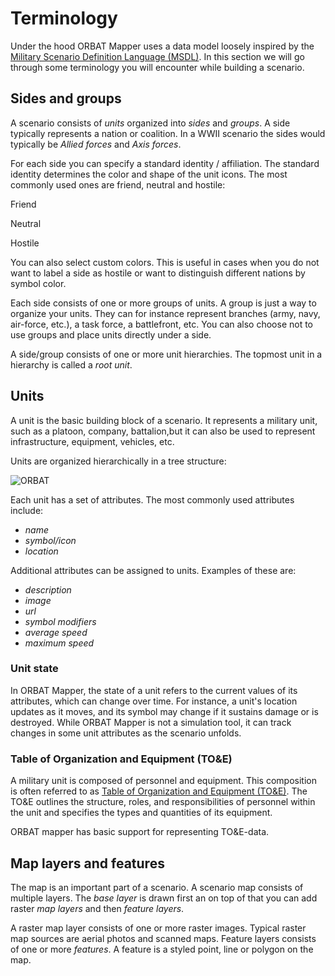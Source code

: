 <script setup>
import DocMilSymbol from "../components/DocMilSymbol.vue";
</script>

# Terminology

Under the hood ORBAT Mapper uses a data model loosely inspired by
the [Military Scenario Definition Language (MSDL)](https://en.wikipedia.org/wiki/Military_Scenario_Definition_Language).
In this section we will go through some terminology you will encounter while building a scenario.

## Sides and groups

A scenario consists of _units_ organized into _sides_ and _groups_. A side typically represents a nation or
coalition. In a WWII scenario the sides would typically be _Allied forces_ and _Axis forces_.

For each side you can specify a standard identity / affiliation. The standard identity determines the color and shape
of the unit icons. The most commonly used ones are friend, neutral and hostile:

<div class="grid grid-cols-3 gap-0 items-center justify-items-center content-end">
    <DocMilSymbol sidc="10031000000000000000" />
    <DocMilSymbol sidc="10041000000000000000" />
    <DocMilSymbol sidc="10061000000000000000" />
    <p>Friend</p>
    <p>Neutral</p>
    <p>Hostile</p>
</div>

You can also select custom colors. This is useful in cases when you do not want to label a side as hostile or want to
distinguish different nations by symbol color.

<div class="grid grid-cols-3 gap-0 items-center justify-items-center content-end">
    <DocMilSymbol sidc="10031000000000000000" :modifiers="{fillColor: '#aab074'}"/>
    <DocMilSymbol sidc="10031000000000000000" :modifiers="{fillColor: '#ffd00b'}"/>
    <DocMilSymbol sidc="10031000000000000000" :modifiers="{fillColor: '#ff3333'}"/>
</div>

Each side consists of one or more groups of units. A group is just a way to organize your units. They can for instance
represent branches (army, navy, air-force, etc.), a task force, a battlefront, etc. You can also choose not to use groups
and place units directly under a side.

A side/group consists of one or more unit hierarchies. The topmost unit in a hierarchy is called a _root unit_.

## Units

A unit is the basic building block of a scenario. It represents a military unit, such as a platoon, company,
battalion,but it can also be used to represent infrastructure, equipment, vehicles, etc.

<div class="grid grid-cols-3 gap-0 items-center justify-items-center content-end">
    <DocMilSymbol sidc="10031000161211000000" />
    <DocMilSymbol sidc="10031000141205000000" />
    <DocMilSymbol sidc="10061000151301020000" />
</div>

Units are organized hierarchically in a tree structure:

![ORBAT](images/unit-hierarchy.png)

Each unit has a set of attributes. The most commonly used
attributes include:

- _name_
- _symbol/icon_
- _location_

Additional attributes can be assigned to units. Examples of these are:

- _description_
- _image_
- _url_
- _symbol modifiers_
- _average speed_
- _maximum speed_

### Unit state

In ORBAT Mapper, the state of a unit refers to the current values of its attributes, which can change over time. For
instance, a unit's location updates as it moves, and its symbol may change if it sustains damage or is destroyed. While
ORBAT Mapper is not a simulation tool, it can track changes in some unit attributes as the scenario unfolds.

### Table of Organization and Equipment (TO&E)

A military unit is composed of personnel and equipment. This composition is often referred to as [Table of Organization
and Equipment (TO&E)](https://en.wikipedia.org/wiki/Table_of_organization_and_equipment). The TO&E outlines the
structure, roles, and responsibilities of personnel within the unit and specifies the types and quantities of its
equipment.

ORBAT mapper has basic support for representing TO&E-data.

## Map layers and features

The map is an important part of a scenario. A scenario map consists of multiple layers. The _base layer_ is drawn first
an on top of that you can add raster _map layers_ and then _feature layers_.

A raster map layer consists of one or more raster images. Typical raster map sources are aerial photos and scanned maps.
Feature layers consists of one or more _features_. A feature is a styled point, line or polygon on the map.

[//]: # "## Events"
[//]: #
[//]: # "How you organize a scenario is up to you. One example is the Falklands demo scenario. It consists of two sides, Great"
[//]: # "Britain and Argentina."
[//]: #
[//]: # "![](images/sides-and-groups.png)"
